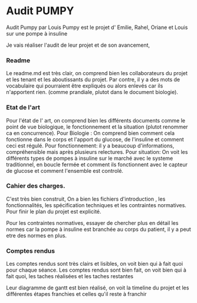 # Audit PUMPY
Audit Pumpy par Louis
Pumpy est le projet d' Emilie, Rahel, Oriane et Louis sur une pompe à insuline

Je vais réaliser l'audit de leur projet et de son avancement,

### Readme
Le readme.md est très clair, on comprend bien les collaborateurs du projet et les tenant et les aboutissants du projet.
Par contre, il y a des mots de vocabulaire qui pourraient être expliqués ou alors enlevés car ils n'apportent rien. (comme prandiale, plutot dans le document biologie).


### Etat de l'art
Pour l'état de l' art, on comprend bien les différents documents comme le point de vue biologique, le fonctionnement et la situation (plutot renommer ca en concurrence).
Pour Biologie : On comprend bien comment cela fonctionne dans le corps et l'apport du glucose, de l'insuline et comment ceci est régulé.
Pour fonctionnement: il y a beaucoup d'informations, compréhensible mais après plusieurs relectures.
Pour situation: On voit les différents types de pompes à insuline sur le marché avec le systeme traditionnel, en boucle fermée et comment ils fonctionnent avec le capteur de glucose et comment l'ensemble est controlé.

### Cahier des charges.

C'est très bien construit, On a bien les fichiers d'introduction , les fonctionnalités, les spécification techniques et les contraintes normatives. Pour finir le plan du projet est explicité.

Pour les contraintes normatives, essayer de chercher plus en détail les normes car la pompe à insuline est branchée au corps du patient, il y a peut etre des normes en plus.

### Comptes rendus 
Les comptes rendus sont très clairs et lisibles, on voit bien qui à fait quoi pour chaque séance. 
Les comptes rendus sont bien fait, on voit bien qui à fait quoi, les taches réalisées et les taches restantes

Leur diagramme de gantt est bien réalisé, on voit la timeline du projet et les différentes étapes franchies et celles qu'il reste à franchir
